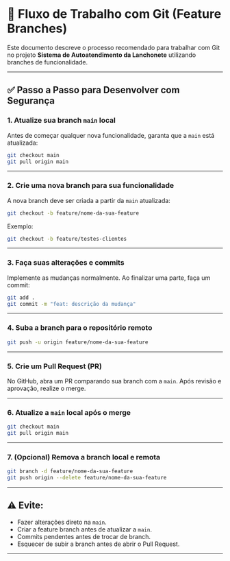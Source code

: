 

 # 🌱 Fluxo de Trabalho com Git (Feature Branches)
 
 Este documento descreve o processo recomendado para trabalhar com Git no projeto **Sistema de Autoatendimento da Lanchonete** utilizando branches de funcionalidade.
 
 ---
 
 ## ✅ Passo a Passo para Desenvolver com Segurança
 
 ### 1. Atualize sua branch `main` local
 Antes de começar qualquer nova funcionalidade, garanta que a `main` está atualizada:
 
 ```bash
 git checkout main
 git pull origin main
 ```
 
 ---
 
 ### 2. Crie uma nova branch para sua funcionalidade
 A nova branch deve ser criada a partir da `main` atualizada:
 
 ```bash
 git checkout -b feature/nome-da-sua-feature
 ```
 
 Exemplo:
 ```bash
 git checkout -b feature/testes-clientes
 ```
 
 ---
 
 ### 3. Faça suas alterações e commits
 Implemente as mudanças normalmente. Ao finalizar uma parte, faça um commit:
 
 ```bash
 git add .
 git commit -m "feat: descrição da mudança"
 ```
 
 ---
 
 ### 4. Suba a branch para o repositório remoto
 ```bash
 git push -u origin feature/nome-da-sua-feature
 ```
 
 ---
 
 ### 5. Crie um Pull Request (PR)
 No GitHub, abra um PR comparando sua branch com a `main`. Após revisão e aprovação, realize o merge.
 
 ---
 
 ### 6. Atualize a `main` local após o merge
 ```bash
 git checkout main
 git pull origin main
 ```
 
 ---
 
 ### 7. (Opcional) Remova a branch local e remota
 ```bash
 git branch -d feature/nome-da-sua-feature
 git push origin --delete feature/nome-da-sua-feature
 ```
 
 ---
 
 ## ⚠️ Evite:
 
 - Fazer alterações direto na `main`.
 - Criar a feature branch antes de atualizar a `main`.
 - Commits pendentes antes de trocar de branch.
 - Esquecer de subir a branch antes de abrir o Pull Request.
 
 ---